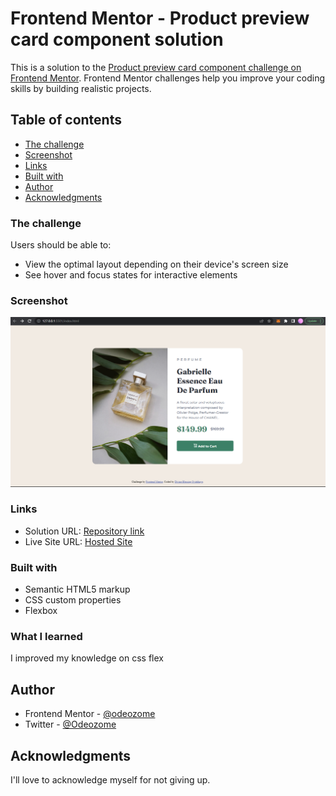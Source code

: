# Frontend Mentor - Product preview card component solution

This is a solution to the [Product preview card component challenge on Frontend Mentor](https://www.frontendmentor.io/challenges/product-preview-card-component-GO7UmttRfa). Frontend Mentor challenges help you improve your coding skills by building realistic projects. 

## Table of contents
  - [The challenge](#the-challenge)
  - [Screenshot](#screenshot)
  - [Links](#links)
  - [Built with](#built-with)
- [Author](#author)
- [Acknowledgments](#acknowledgments)


### The challenge

Users should be able to:

- View the optimal layout depending on their device's screen size
- See hover and focus states for interactive elements

### Screenshot

![screenshot](./images/MYScreenshot%202022-08-22%20212657.png)

### Links

- Solution URL: [Repository link](https://github.com/Divine-Blessing/Newbie-Chalenge.git)
- Live Site URL: [Hosted Site](https://divine-blessing.github.io/Newbie-Chalenge/)

### Built with

- Semantic HTML5 markup
- CSS custom properties
- Flexbox

### What I learned

I improved my knowledge on css flex


## Author

- Frontend Mentor - [@odeozome](https://www.frontendmentor.io/profile/Divine-Blessing)
- Twitter - [@Odeozome](https://twitter.com/odeozome?s=11)


## Acknowledgments

I'll love to acknowledge myself for not giving up.

